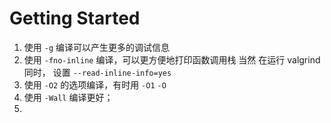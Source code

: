 
# Getting Started

1. 使用 `-g` 编译可以产生更多的调试信息
2. 使用 `-fno-inline` 编译，可以更方便地打印函数调用栈
	当然 在运行 valgrind 同时， 设置 `--read-inline-info=yes`
3. 使用 `-O2` 的选项编译，有时用 `-O1` `-O`
4. 使用 `-Wall` 编译更好；
5. 
